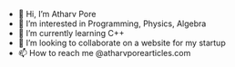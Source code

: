 - 👋 Hi, I’m Atharv Pore
- 👀 I’m interested in Programming, Physics, Algebra
- 🌱 I’m currently learning C++
- 💞️ I’m looking to collaborate on a website for my startup
- 📫 How to reach me @atharvporearticles.com

<!---
AtharvPoreinReflectiveTeam/AtharvPoreinReflectiveTeam is a ✨ special ✨ repository because its `README.md` (this file) appears on your GitHub profile.
You can click the Preview link to take a look at your changes.
--->
